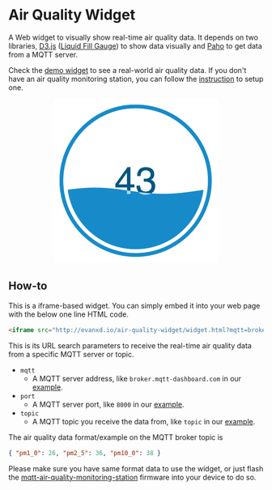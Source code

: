 # Air Quality Widget
A Web widget to visually show real-time air quality data. It depends on two libraries, [D3.js][d3-js] ([Liquid Fill Gauge][liquid-fill-gauge]) to show data visually and [Paho][paho] to get data from a MQTT server.

Check the [demo widget][demo] to see a real-world air quality data. If you don't have an air quality monitoring station, you can follow the [instruction][mqtt-air-quality-monitoring-station] to setup one.

<p align="center">
  <a href="http://evanxd.io/air-quality-widget/"><img src="./images/demo.gif" /></a>
</p>

## How-to
This is a iframe-based widget. You can simply embed it into your web page with the below one line HTML code.
```html
<iframe src="http://evanxd.io/air-quality-widget/widget.html?mqtt=broker.mqtt-dashboard.com&port=8000&topic=topic" frameborder="0" scrolling="no"></iframe>
```

This is its URL search parameters to receive the real-time air quality data from a specific MQTT server or topic.
- `mqtt`
  - A MQTT server address, like `broker.mqtt-dashboard.com` in our [example][example].
- `port`
  - A MQTT server port, like `8000` in our [example][example].
- `topic`
  - A MQTT topic you receive the data from, like `topic` in our [example][example].

The air quality data format/example on the MQTT broker topic is
```json
{ "pm1_0": 26, "pm2_5": 36, "pm10_0": 38 }
```
Please make sure you have same format data to use the widget, or just flash the [mqtt-air-quality-monitoring-station][mqtt-air-quality-monitoring-station] firmware into your device to do so.

[d3-js]: https://d3js.org/
[liquid-fill-gauge]: http://bl.ocks.org/brattonc/5e5ce9beee483220e2f6
[paho]: http://www.eclipse.org/paho
[demo]: http://evanxd.io/air-quality-widget
[example]: https://github.com/evanxd/air-quality-widget/blob/master/index.html#L39
[mqtt-air-quality-monitoring-station]: https://github.com/evanxd/mqtt-air-quality-monitoring-station
